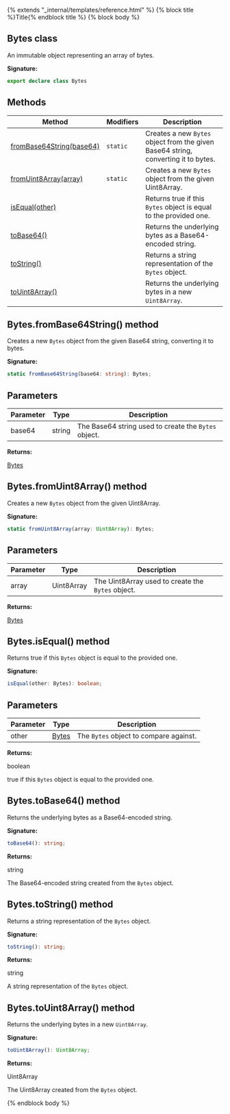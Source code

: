{% extends "_internal/templates/reference.html" %}
{% block title %}Title{% endblock title %}
{% block body %}

## Bytes class

An immutable object representing an array of bytes.

<b>Signature:</b>

```typescript
export declare class Bytes 
```

## Methods

|  Method | Modifiers | Description |
|  --- | --- | --- |
|  [fromBase64String(base64)](./firestore_.bytes.md#bytesfrombase64string_method) | <code>static</code> | Creates a new <code>Bytes</code> object from the given Base64 string, converting it to bytes. |
|  [fromUint8Array(array)](./firestore_.bytes.md#bytesfromuint8array_method) | <code>static</code> | Creates a new <code>Bytes</code> object from the given Uint8Array. |
|  [isEqual(other)](./firestore_.bytes.md#bytesisequal_method) |  | Returns true if this <code>Bytes</code> object is equal to the provided one. |
|  [toBase64()](./firestore_.bytes.md#bytestobase64_method) |  | Returns the underlying bytes as a Base64-encoded string. |
|  [toString()](./firestore_.bytes.md#bytestostring_method) |  | Returns a string representation of the <code>Bytes</code> object. |
|  [toUint8Array()](./firestore_.bytes.md#bytestouint8array_method) |  | Returns the underlying bytes in a new <code>Uint8Array</code>. |

## Bytes.fromBase64String() method

Creates a new `Bytes` object from the given Base64 string, converting it to bytes.

<b>Signature:</b>

```typescript
static fromBase64String(base64: string): Bytes;
```

## Parameters

|  Parameter | Type | Description |
|  --- | --- | --- |
|  base64 | string | The Base64 string used to create the <code>Bytes</code> object. |

<b>Returns:</b>

[Bytes](./firestore_.bytes.md#bytes_class)

## Bytes.fromUint8Array() method

Creates a new `Bytes` object from the given Uint8Array.

<b>Signature:</b>

```typescript
static fromUint8Array(array: Uint8Array): Bytes;
```

## Parameters

|  Parameter | Type | Description |
|  --- | --- | --- |
|  array | Uint8Array | The Uint8Array used to create the <code>Bytes</code> object. |

<b>Returns:</b>

[Bytes](./firestore_.bytes.md#bytes_class)

## Bytes.isEqual() method

Returns true if this `Bytes` object is equal to the provided one.

<b>Signature:</b>

```typescript
isEqual(other: Bytes): boolean;
```

## Parameters

|  Parameter | Type | Description |
|  --- | --- | --- |
|  other | [Bytes](./firestore_.bytes.md#bytes_class) | The <code>Bytes</code> object to compare against. |

<b>Returns:</b>

boolean

true if this `Bytes` object is equal to the provided one.

## Bytes.toBase64() method

Returns the underlying bytes as a Base64-encoded string.

<b>Signature:</b>

```typescript
toBase64(): string;
```
<b>Returns:</b>

string

The Base64-encoded string created from the `Bytes` object.

## Bytes.toString() method

Returns a string representation of the `Bytes` object.

<b>Signature:</b>

```typescript
toString(): string;
```
<b>Returns:</b>

string

A string representation of the `Bytes` object.

## Bytes.toUint8Array() method

Returns the underlying bytes in a new `Uint8Array`<!-- -->.

<b>Signature:</b>

```typescript
toUint8Array(): Uint8Array;
```
<b>Returns:</b>

Uint8Array

The Uint8Array created from the `Bytes` object.

{% endblock body %}
